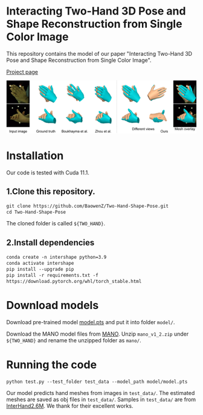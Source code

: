 # Interacting Two-Hand 3D Pose and Shape Reconstruction from Single Color Image

This repository contains the model of our paper "Interacting Two-Hand 3D Pose and Shape Reconstruction from Single Color Image".

[Project page](https://baowenz.github.io/Intershape/)

![prediction example](teaser.png)

# Installation
Our code is tested with Cuda 11.1.
## 1.Clone this repository.
```
git clone https://github.com/BaowenZ/Two-Hand-Shape-Pose.git
cd Two-Hand-Shape-Pose
```
The cloned folder is called `${TWO_HAND}`.
## 2.Install dependencies
```
conda create -n intershape python=3.9
conda activate intershape
pip install --upgrade pip
pip install -r requirements.txt -f https://download.pytorch.org/whl/torch_stable.html
```
# Download models
Download pre-trained model [model.pts]() and put it into folder `model/`.

Download the MANO model files from [MANO](https://mano.is.tue.mpg.de/). Unzip `mano_v1_2.zip` under `${TWO_HAND}` and rename the unzipped folder as `mano/`.

# Running the code
```
python test.py --test_folder test_data --model_path model/model.pts
```
Our model predicts hand meshes from images in `test_data/`. The estimated meshes are saved as obj files in `test_data/`.
Samples in `test_data/` are from [InterHand2.6M](https://mks0601.github.io/InterHand2.6M/). We thank for their excellent works.
